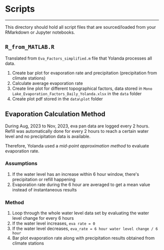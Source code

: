 # Scripts

---

This directory should hold all script files that are sourced/loaded from your RMarkdown or Jupyter notebooks.

## `R_from_MATLAB.R`

Translated from `Eva_Factors_simplified.m` file that Yolanda processes all data. 

1. Create bar plot for evaporation rate and precipitation (precipitation from climate stations)
2. Calculate average evaporation rate
3. Create line plot for different topographical factors, data stored in  `Mono Lake_Evaporation_Factors_Daily_Yolanda.xlsx` in the `data` folder
4. Create plot pdf stored in the `data\plot` folder

## Evaporation Calculation Method

During Aug, 2023 to Nov, 2023, eva pan data are logged every 2 hours. Refill was automatically done for every 2 hours to reach a certain water level and no precipitation data is available.

Therefore, Yolanda used a *mid-point approximation method* to evaluate evaporation rate.

### Assumptions

1. If the water level has an increase within 6 hour window, there's precipitation or refill happening
2. Evaporation rate during the 6 hour are averaged to get a mean value instead of instantaneous results

### Method

1. Loop through the whole water level data set by evaluating the water level change for every 6 hours
2. If the water level increases, `eva rate = 0`
3. If the water level decreases, `eva_rate = 6 hour water level change / 6 hour`
4. Bar plot evaporation rate along with precipitation results obtained from climate stations